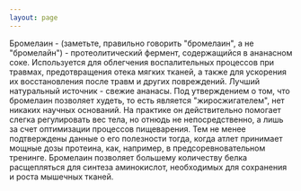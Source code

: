 ```yaml
---
layout: page
---
```

Бромелаин - (заметьте, правильно говорить "бромелаин", а не "бромелайн") - протеолитический фермент, содержащийся в ананасном соке. Используется для облегчения воспалительных процессов при травмах, предотвращения отека мягких тканей, а также для ускорения их восстановления после травм и других повреждений. Лучший натуральный источник - свежие ананасы. Под утверждением о том, что бромелаин позволяет худеть, то есть является "жиросжигателем", нет никаких научных оснований. На практике он действительно помогает слегка регулировать вес тела, но отнюдь не непосредственно, а лишь за счет оптимизации процессов пищеварения. Тем не менее подтверждены данные о его полезности тогда, когда атлет принимает мощные дозы протеина, как, например, в предсоревновательном тренинге. Бромелаин позволяет большему количеству белка расщепляться для синтеза аминокислот, необходимых для сохранения и роста мышечных тканей. 